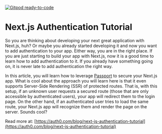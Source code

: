 [![Gitpod ready-to-code](https://img.shields.io/badge/Gitpod-ready--to--code-blue?logo=gitpod)](https://gitpod.io/#https://github.com/auth0-blog/nextjs-passport)

# Next.js Authentication Tutorial

So you are thinking about developing your next great application with Next.js, huh? Or maybe you already started developing it and now you want to add authentication to your app. Either way, you are in the right place. If you are just starting to build your app with Next.js, now it is a good time to learn how to add authentication to it. If you already have something going on, it is never late to add authentication the right way.

In this article, you will learn how to leverage [Passport](http://www.passportjs.org/) to secure your Next.js app. What is cool about the approach you will learn here is that it even supports Server-Side Rendering (SSR) of protected routes. That is, with this setup, if an unknown user requests a secured route (those that are only accessible by authenticated users), your app will redirect them to the login page. On the other hand, if an authenticated user tries to load the same route, your Next.js app will recognize them and render the page on the server. Sounds cool?

Read more at: [https://auth0.com/blog/next-js-authentication-tutorial](https://auth0.com/blog/next-js-authentication-tutorial)
